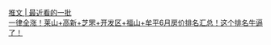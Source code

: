   
[推文 | 最近看的一批](http://www.dianyue.me/archives/229/lwx0brauje2ys684/)  
[一律全涨！莱山+高新+芝罘+开发区+福山+牟平6月房价排名汇总！这个排名牛逼了！](http://www.dianyue.me/archives/953/f4zr8nzv4u8p84fw/)